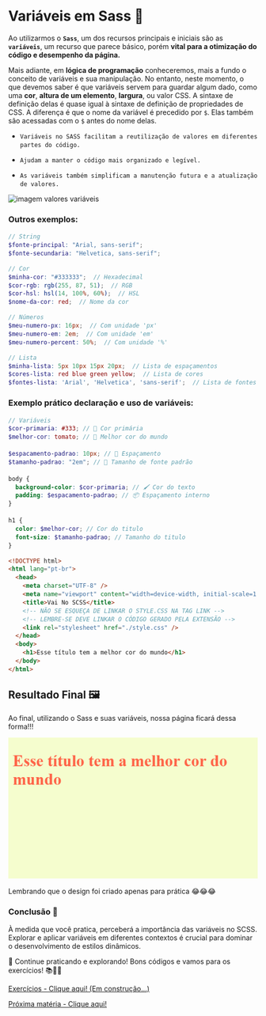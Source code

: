 <h1>Variáveis em Sass 🎨</h1>

Ao utilizarmos o **`Sass`**, um dos recursos principais e iniciais são as **`variáveis`**, um recurso que parece básico, porém **vital para a otimização do código e desempenho da página.**

Mais adiante, em **lógica de programação** conheceremos, mais a fundo o conceito de variáveis e sua manipulação. No entanto, neste momento, o que devemos saber é que variáveis servem para guardar algum dado, como uma **cor**, **altura de um elemento**, **largura**, ou valor CSS. A sintaxe de definição delas é quase igual à sintaxe de definição de propriedades de CSS. A diferença é que o nome da variável é precedido por `$`. Elas também são acessadas com o `$` antes do nome delas.

- `Variáveis no SASS facilitam a reutilização de valores em diferentes partes do código.`

- `Ajudam a manter o código mais organizado e legível.`

- `As variáveis também simplificam a manutenção futura e a atualização de valores.`

<img src="./assets/Variáveis.png" alt="imagem valores variáveis"/>

<h3>Outros exemplos:</h3>

```scss
// String
$fonte-principal: "Arial, sans-serif";
$fonte-secundaria: "Helvetica, sans-serif";
```
```scss
// Cor
$minha-cor: "#333333";  // Hexadecimal
$cor-rgb: rgb(255, 87, 51);  // RGB
$cor-hsl: hsl(14, 100%, 60%);  // HSL
$nome-da-cor: red;  // Nome da cor
```
```scss
// Números
$meu-numero-px: 16px;  // Com unidade 'px'
$meu-numero-em: 2em;  // Com unidade 'em'
$meu-numero-percent: 50%;  // Com unidade '%'
```
```scss
// Lista
$minha-lista: 5px 10px 15px 20px;  // Lista de espaçamentos
$cores-lista: red blue green yellow;  // Lista de cores
$fontes-lista: 'Arial', 'Helvetica', 'sans-serif';  // Lista de fontes
```

<h3>Exemplo prático declaração e uso de variáveis:</h3>

```scss
// Variáveis
$cor-primaria: #333; // 🎨 Cor primária
$melhor-cor: tomato; // 🎨 Melhor cor do mundo

$espacamento-padrao: 10px; // 📏 Espaçamento
$tamanho-padrao: "2em"; // 📏 Tamanho de fonte padrão

body {
  background-color: $cor-primaria; // 🖌️ Cor do texto
  padding: $espacamento-padrao; // 📦 Espaçamento interno
}

h1 {
  color: $melhor-cor; // Cor do titulo
  font-size: $tamanho-padrao; // Tamanho do titulo
}
```

```html
<!DOCTYPE html>
<html lang="pt-br">
  <head>
    <meta charset="UTF-8" />
    <meta name="viewport" content="width=device-width, initial-scale=1.0" />
    <title>Vai No SCSS</title>
    <!-- NÃO SE ESQUEÇA DE LINKAR O STYLE.CSS NA TAG LINK -->
    <!-- LEMBRE-SE DEVE LINKAR O CÓDIGO GERADO PELA EXTENSÃO -->
    <link rel="stylesheet" href="./style.css" />
  </head>
  <body>
    <h1>Esse título tem a melhor cor do mundo</h1>
  </body>
</html>
```

## Resultado Final 🖼️

Ao final, utilizando o Sass e suas variáveis, nossa página ficará dessa forma!!!

<img src="./assets/pagina_variaveis.png" alt="Imagem página finalizada" />

Lembrando que o design foi criado apenas para prática 😂😂😂

### Conclusão 🏁

À medida que você pratica, perceberá a importância das variáveis no SCSS. Explorar e aplicar variáveis em diferentes contextos é crucial para dominar o desenvolvimento de estilos dinâmicos.

🚀 Continue praticando e explorando! Bons códigos e vamos para os exercícios! 📚👨‍💻

<a href="#">Exercícios - Clique aqui! (Em construção...)</a>

<a href="./04. Nesting em Sass.md">Próxima matéria - Clique aqui!</a>
